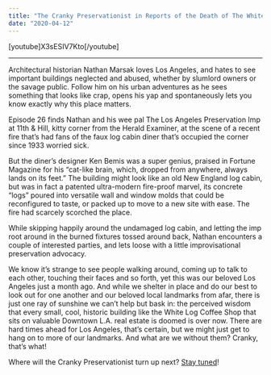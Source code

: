 ```yaml
---
title: "The Cranky Preservationist in Reports of the Death of The White Log Coffee Shop Have Been Exaggerated (episode 26)"
date: "2020-04-12"
---
```


\[youtube\]X3sESIV7Kto\[/youtube\]

  

* * *

Architectural historian Nathan Marsak loves Los Angeles, and hates to see important buildings neglected and abused, whether by slumlord owners or the savage public. Follow him on his urban adventures as he sees something that looks like crap, opens his yap and spontaneously lets you know exactly why this place matters.

Episode 26 finds Nathan and his wee pal The Los Angeles Preservation Imp at 11th & Hill, kitty corner from the Herald Examiner, at the scene of a recent fire that’s had fans of the faux log cabin diner that’s occupied the corner since 1933 worried sick.

But the diner’s designer Ken Bemis was a super genius, praised in Fortune Magazine for his “cat-like brain, which, dropped from anywhere, always lands on its feet.” The building might look like an old New England log cabin, but was in fact a patented ultra-modern fire-proof marvel, its concrete “logs” poured into versatile wall and window molds that could be reconfigured to taste, or packed up to move to a new site with ease. The fire had scarcely scorched the place.

While skipping happily around the undamaged log cabin, and letting the imp root around in the burned fixtures tossed around back, Nathan encounters a couple of interested parties, and lets loose with a little improvisational preservation advocacy.

We know it’s strange to see people walking around, coming up to talk to each other, touching their faces and so forth, yet this was our beloved Los Angeles just a month ago. And while we shelter in place and do our best to look out for one another and our beloved local landmarks from afar, there is just one ray of sunshine we can’t help but bask in: the perceived wisdom that every small, cool, historic building like the White Log Coffee Shop that sits on valuable Downtown L.A. real estate is doomed is over now. There are hard times ahead for Los Angeles, that’s certain, but we might just get to hang on to more of our landmarks. And what are we without them? Cranky, that’s what!

Where will the Cranky Preservationist turn up next? [Stay tuned](https://www.riplosangeles.com/)!
